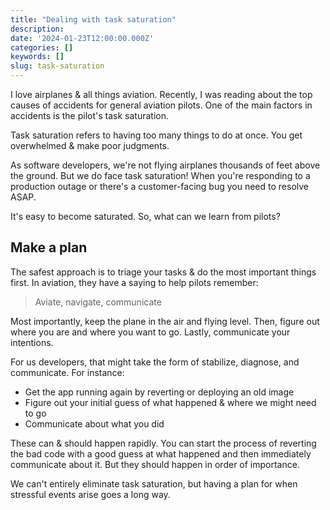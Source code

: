 ```yaml
---
title: "Dealing with task saturation"
description:
date: '2024-01-23T12:00:00.000Z'
categories: []
keywords: []
slug: task-saturation
---
```


I love airplanes & all things aviation. Recently, I was reading about the top causes of accidents for general aviation pilots. One of the main factors in accidents is the pilot's task saturation.

Task saturation refers to having too many things to do at once. You get overwhelmed & make poor judgments.

As software developers, we're not flying airplanes thousands of feet above the ground. But we do face task saturation! When you're responding to a production outage or there's a customer-facing bug you need to resolve ASAP.

It's easy to become saturated. So, what can we learn from pilots?

## Make a plan

The safest approach is to triage your tasks & do the most important things first. In aviation, they have a saying to help pilots remember:

> Aviate, navigate, communicate

Most importantly, keep the plane in the air and flying level. Then, figure out where you are and where you want to go. Lastly, communicate your intentions.

For us developers, that might take the form of stabilize, diagnose, and communicate. For instance:

- Get the app running again by reverting or deploying an old image
- Figure out your initial guess of what happened & where we might need to go
- Communicate about what you did

These can & should happen rapidly. You can start the process of reverting the bad code with a good guess at what happened and then immediately communicate about it. But they should happen in order of importance.

We can't entirely eliminate task saturation, but having a plan for when stressful events arise goes a long way.
